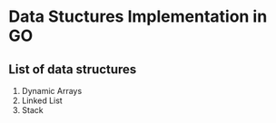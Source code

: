 # Data Stuctures Implementation in GO
## List of data structures
1. Dynamic Arrays
2. Linked List
3. Stack

